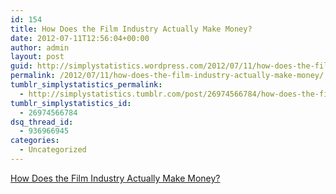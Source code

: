 ```yaml
---
id: 154
title: How Does the Film Industry Actually Make Money?
date: 2012-07-11T12:56:04+00:00
author: admin
layout: post
guid: http://simplystatistics.wordpress.com/2012/07/11/how-does-the-film-industry-actually-make-money
permalink: /2012/07/11/how-does-the-film-industry-actually-make-money/
tumblr_simplystatistics_permalink:
  - http://simplystatistics.tumblr.com/post/26974566784/how-does-the-film-industry-actually-make-money
tumblr_simplystatistics_id:
  - 26974566784
dsq_thread_id:
  - 936966945
categories:
  - Uncategorized
---
```

[How Does the Film Industry Actually Make Money?](http://www.nytimes.com/2012/07/01/magazine/how-does-the-film-industry-actually-make-money.html?smid=tu-share)